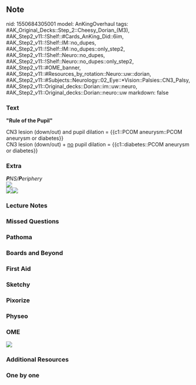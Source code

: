 ## Note
nid: 1550684305001
model: AnKingOverhaul
tags: #AK_Original_Decks::Step_2::Cheesy_Dorian_(M3), #AK_Step2_v11::!Shelf::#Cards_AnKing_Did::6im, #AK_Step2_v11::!Shelf::IM::no_dupes, #AK_Step2_v11::!Shelf::IM::no_dupes::only_step2, #AK_Step2_v11::!Shelf::Neuro::no_dupes, #AK_Step2_v11::!Shelf::Neuro::no_dupes::only_step2, #AK_Step2_v11::#OME_banner, #AK_Step2_v11::#Resources_by_rotation::Neuro::uw::dorian, #AK_Step2_v11::#Subjects::Neurology::02_Eye::*Vision::Palsies::CN3_Palsy, #AK_Step2_v11::Original_decks::Dorian::im::uw::neuro, #AK_Step2_v11::Original_decks::Dorian::neuro::uw
markdown: false

### Text
<b>"Rule of the Pupil"</b>
<div>
  CN3 lesion (down/out) and pupil dilation = {{c1::PCOM
  aneurysm::PCOM aneurysm or diabetes}}
</div>
<div>
  CN3 lesion (down/out) + <u>no</u> pupil dilation =
  {{c1::diabetes::PCOM aneurysm or diabetes}}
</div>

### Extra
<div>
  <i><b>P</b>NS/<b>P</b>eriphery</i>
</div>
<div>
  <i><img src="paste-1764995335454721.jpg"></i>
</div>
<div>
  <i><img src="paste-78821239816369.jpg"><img src=
  "paste-4363759787180033.jpg"></i>
</div>

### Lecture Notes


### Missed Questions


### Pathoma


### Boards and Beyond


### First Aid


### Sketchy


### Pixorize


### Physeo


### OME
<div class="ome-widget">
  <a href="https://onlinemeded.org?ref=anki"><img src=
  "_OME_AnkiFlashcards_General_3.png"></a>
</div>

### Additional Resources


### One by one

